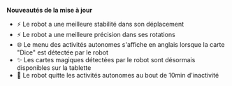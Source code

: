 **Nouveautés de la mise à jour**

- ⚡️ Le robot a une meilleure stabilité dans son déplacement
- ⚡️ Le robot a une meilleure précision dans ses rotations
- 🌐 Le menu des activités autonomes s'affiche en anglais lorsque la carte "Dice" est détectée par le robot
- ✨ Les cartes magiques détectées par le robot sont désormais disponibles sur la tablette
- 🐛 Le robot quitte les activités autonomes au bout de 10min d'inactivité
